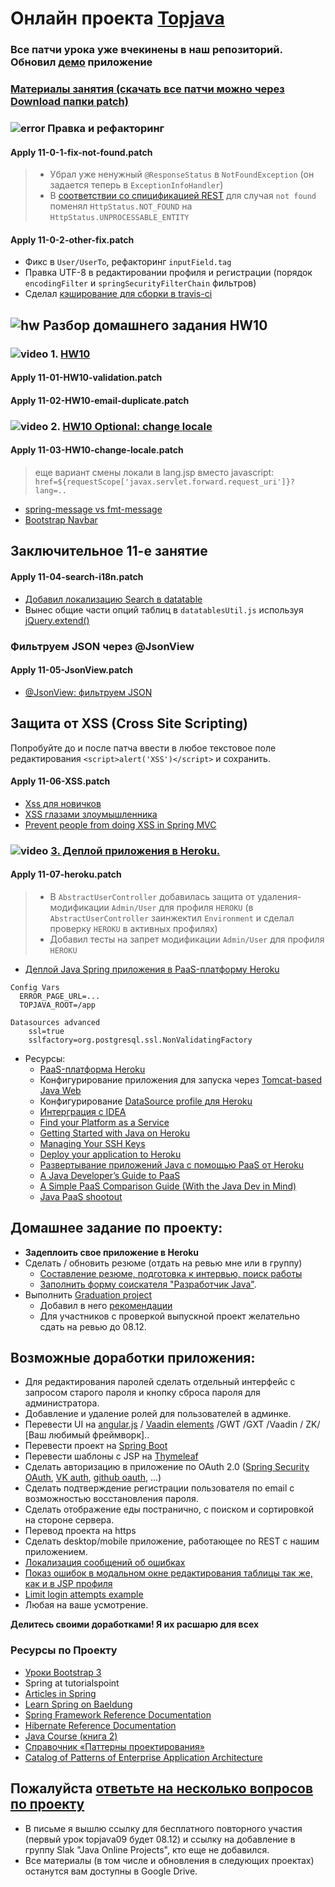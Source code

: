 # Онлайн проекта <a href="https://github.com/JavaWebinar/topjava08">Topjava</a>

### Все патчи урока уже вчекинены в наш репозиторий. Обновил <a href="http://topjava.herokuapp.com/">демо</a> приложение

### <a href="https://drive.google.com/open?id=0B9Ye2auQ_NsFfjBtOHl2WXdKWEo5R0NkcENQdGt6b1d5VjFQYTFBVHU4VVhYY0dwbjZXc1U">Материалы занятия (скачать все патчи можно через Download папки patch)</a>


### ![error](https://cloud.githubusercontent.com/assets/13649199/13672935/ef09ec1e-e6e7-11e5-9f79-d1641c05cbe6.png) Правка и рефакторинг

#### Apply 11-0-1-fix-not-found.patch
> - Убрал уже ненужный `@ResponseStatus` в `NotFoundException` (он задается теперь в `ExceptionInfoHandler`)
> - В <a href="http://stackoverflow.com/a/22358422/548473">соответствии со спицификацией REST</a> для случая `not found` поменял `HttpStatus.NOT_FOUND` на `HttpStatus.UNPROCESSABLE_ENTITY`
 
#### Apply 11-0-2-other-fix.patch
- Фикс в `User/UserTo`, рефакторинг `inputField.tag` 
- Правка UTF-8 в редактировании профиля и регистрации (порядок `encodingFilter` и `springSecurityFilterChain` фильтров)
- Сделал <a href="https://dzone.com/articles/travis-ci-tutorial-java-projects">кэширование для сборки в travis-ci</a>

## ![hw](https://cloud.githubusercontent.com/assets/13649199/13672719/09593080-e6e7-11e5-81d1-5cb629c438ca.png) Разбор домашнего задания HW10

### ![video](https://cloud.githubusercontent.com/assets/13649199/13672715/06dbc6ce-e6e7-11e5-81a9-04fbddb9e488.png) 1. <a href="https://drive.google.com/open?id=0B9Ye2auQ_NsFX2V5eHRsa09IWHc">HW10</a>
#### Apply 11-01-HW10-validation.patch
#### Apply 11-02-HW10-email-duplicate.patch

###  ![video](https://cloud.githubusercontent.com/assets/13649199/13672715/06dbc6ce-e6e7-11e5-81a9-04fbddb9e488.png) 2. <a href="https://drive.google.com/open?id=0B9Ye2auQ_NsFYms4YUxEMHdxZHM">HW10 Optional: change locale</a>
#### Apply 11-03-HW10-change-locale.patch

>  еще вариант смены локали в lang.jsp вместо javascript: `href=${requestScope['javax.servlet.forward.request_uri']}?lang=..`

- <a href="http://forum.spring.io/forum/spring-projects/web/1077-differences-between-spring-message-and-fmt-message">spring-message vs fmt-message</a>
- <a href="http://pro-cod.ru/navbar-uroki-bootstrap-3.html">Bootstrap Navbar</a>

## Заключительное 11-е занятие

#### Apply 11-04-search-i18n.patch
- <a href="http://stackoverflow.com/questions/29929022/change-datatable-search-label/38133762#38133762">Добавил локализацию Search в datatable</a>
- Вынес общие части опций таблиц в `datatablesUtil.js` используя <a href="https://api.jquery.com/jquery.extend/#jQuery-extend-deep-target-object1-objectN">jQuery.extend()</a>

### Фильтруем JSON через @JsonView
#### Apply 11-05-JsonView.patch
- <a href="https://habrahabr.ru/post/307392/">@JsonView: фильтруем JSON</a>

## Защита от XSS (Cross Site Scripting)
Попробуйте до и после патча ввести в любое текстовое поле редактирования `<script>alert('XSS')</script>` и сохранить.
#### Apply 11-06-XSS.patch
- <a href="https://forum.antichat.ru/threads/20140/">Xss для новичков</a>
- <a href="https://habrahabr.ru/post/66057/">XSS глазами злоумышленника</a>
- <a href="http://stackoverflow.com/a/40644276/548473">Prevent people from doing XSS in Spring MVC</a>

###  ![video](https://cloud.githubusercontent.com/assets/13649199/13672715/06dbc6ce-e6e7-11e5-81a9-04fbddb9e488.png)  <a href="https://drive.google.com/open?id=0B9Ye2auQ_NsFZkpVM19QWFBOQ2c">3. Деплой приложения в Heroku.</a>
#### Apply 11-07-heroku.patch

> - В `AbstractUserController` добавилась защита от удаления-модификации `Admin/User` для профиля `HEROKU` (в `AbstractUserController` заинжектил `Environment` и сделал проверку `HEROKU` в активных профилях)
> - Добавил тесты на запрет модификации `Admin/User` для профиля `HEROKU`

- <a href="http://habrahabr.ru/post/265591/">Деплой Java Spring приложения в PaaS-платформу Heroku</a>
```
Config Vars
  ERROR_PAGE_URL=...
  TOPJAVA_ROOT=/app

Datasources advanced
    ssl=true
    sslfactory=org.postgresql.ssl.NonValidatingFactory
```    

-  Ресурсы:
   -  <a href="https://www.heroku.com/">PaaS-платформа Heroku</a></h3>
   -  Конфигурирование приложения для запуска через <a href="https://devcenter.heroku.com/articles/java-webapp-runner">Tomcat-based Java Web</a>
   -  Конфигурирование <a href="https://devcenter.heroku.com/articles/connecting-to-relational-databases-on-heroku-with-java#using-the-database_url-in-spring-with-xml-configuration">DataSource profile для Heroku</a>
   -  <a href="http://www.jetbrains.com/idea/webhelp/run-debug-configuration-heroku-deployment.html">Интерграция с IDEA</a>
   -  <a href="http://www.paasify.it/filter">Find your Platform as a Service</a>
   -  <a href="https://devcenter.heroku.com/articles/getting-started-with-java#set-up">Getting Started with Java on Heroku</a>
   -  <a href="https://devcenter.heroku.com/articles/keys">Managing Your SSH Keys</a>
   -  <a href="https://devcenter.heroku.com/articles/getting-started-with-spring-mvc-hibernate#deploy-your-application-to-heroku">Deploy your application to Heroku</a>
   -  <a href="http://www.ibm.com/developerworks/ru/library/j-javadev2-21/">Развертывание приложений Java с помощью PaaS от Heroku</a>
   -  <a href="http://www.infoq.com/articles/paas_comparison">A Java Developer’s Guide to PaaS</a>
   -  <a href="https://dzone.com/articles/simple-paas-comparison-guide">A Simple PaaS Comparison Guide (With the Java Dev in Mind)</a>
   -  <a href="http://www.ibm.com/developerworks/library/j-paasshootout/">Java PaaS shootout</a>

## Домашнее задание по проекту:
- **Задеплоить свое приложение в Heroku** 
- Сделать / обновить резюме (отдать на ревью мне или в группу)
  - <a href="https://github.com/JavaOPs/topjava/blob/master/cv.md">Составление резюме, подготовка к интервью, поиск работы</a>
  - <a href="http://goo.gl/forms/Oy5A7HNkWt">Заполнить форму соискателя "Разработчик Java"</a>.
- Выполнить <a href="https://github.com/JavaWebinar/topjava08/blob/doc/doc/graduation.md#graduation-project">Graduation project</a>
  - Добавил в него <a href="https://github.com/JavaWebinar/topjava08/blob/doc/doc/graduation.md#-Рекомендации">рекомендации</a>
  - Для участников с проверкой выпускной проект желательно сдать на ревью до 08.12. 
   
## Возможные доработки приложения:
-  Для редактирования паролей сделать отдельный интерфейс с запросом старого пароля и кнопку сброса пароля для администратора.
-  Добавление и удаление ролей для пользователей в админке.
-  Перевести UI на <a href="http://angular.ru/">angular.js</a> / <a href="https://vaadin.com/elements">Vaadin elements</a> /GWT /GXT /Vaadin / ZK/ [Ваш любимый фреймворк]..
-  Перевести проект на <a href="http://projects.spring.io/spring-boot/">Spring Boot</a>
-  Перевести шаблоны с JSP на <a href="http://www.thymeleaf.org/doc/articles/petclinic.html">Thymeleaf</a>
-  Сделать авторизацию в приложение по OAuth 2.0 (<a href="http://projects.spring.io/spring-security-oauth/">Spring Security OAuth</a>,
<a href="https://vk.com/dev/auth_mobile">VK auth</a>, <a href="https://developer.github.com/v3/oauth/">github oauth</a>, ...)
-  Сделать подтверждение регистрации пользователя по email c возможностью восстановления пароля.
-  Сделать отображение еды постранично, с поиском и сортировкой на стороне сервера.
-  Перевод проекта на https
-  Сделать desktop/mobile приложение, работающее по REST с нашим приложением.
-  <a href="http://stackoverflow.com/questions/16759264/spring-security-custom-authenticationexception-message/16759383#16759383">Локализация сообщений об ошибках</a>
-  <a href="http://spring.io/blog/2012/08/29/integrating-spring-mvc-with-jquery-for-validation-rules/">Показ ошибок в модальном окне редактирования таблицы так же, как и в JSP профиля</a>
-  <a href="http://www.mkyong.com/spring-security/spring-security-limit-login-attempts-example">Limit login attempts example</a>
-  Любая на ваше усмотрение.

**Делитесь своими доработками! Я их расшарю для всех**

### Ресурсы по Проекту
-  <a href="http://pro-cod.ru/uroki-bootstrap-3-0">Уроки Bootstrap 3</a>
-  <a herf="http://www.tutorialspoint.com/spring/index.htm">Spring at tutorialspoint</a>
-  <a href="http://www.codejava.net/frameworks/spring">Articles in Spring</a>
-  <a href="http://www.baeldung.com/learn-spring">Learn Spring on Baeldung</a>
-  <a href="http://docs.spring.io/spring/docs/current/spring-framework-reference/html/index.html">Spring Framework
            Reference Documentation</a>
-  <a href="http://docs.jboss.org/hibernate/orm/4.3/manual/en-US/html/">Hibernate Reference Documentation</a>
-  <a href="http://java-course.ru/student/book2/">Java Course (книга 2)</a>
-  <a href="http://design-pattern.ru/">Справочник «Паттерны проектирования»</a>
-  <a href="http://martinfowler.com/eaaCatalog/">Catalog of Patterns of Enterprise Application Architecture</a>

## Пожалуйста <a href="http://goo.gl/forms/PtFcPqEV5n">ответьте на несколько вопросов по проекту</a>

-  В письме я вышлю ссылку для бесплатного повторного участия (первый урок topjava09 будет 08.12) и ссылку на добавление в группу Slak "Java Online Projects", кто еще не добавился.
-  Все материалы (в том числе и обновления в следующих проектах) останутся вам доступны в Google Drive.
